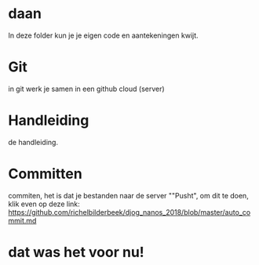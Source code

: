 # daan

In deze folder kun je je eigen code en aantekeningen kwijt.


# Git
in git werk je samen in een github cloud (server) 
# Handleiding
de handleiding.
# Committen
commiten, het is dat je bestanden naar de server ""Pusht",
om dit te doen,
klik even op deze link:
https://github.com/richelbilderbeek/djog_nanos_2018/blob/master/auto_commit.md
# dat was het voor nu!
